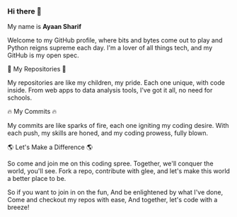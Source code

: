 ### Hi there 👋

My name is **Ayaan Sharif**


Welcome to my GitHub profile, where bits and bytes come out to play and Python reigns supreme each day. I'm a lover of all things tech, and my GitHub is my open spec.

📂 My Repositories 📂

My repositories are like my children, my pride. Each one unique, with code inside. From web apps to data analysis tools, I've got it all, no need for schools.

🔥 My Commits 🔥

My commits are like sparks of fire, each one igniting my coding desire. With each push, my skills are honed, and my coding prowess, fully blown.

🌎 Let's Make a Difference 🌎

So come and join me on this coding spree. Together, we'll conquer the world, you'll see. Fork a repo, contribute with glee, and let's make this world a better place to be.

So if you want to join in on the fun,
And be enlightened by what I've done,
Come and checkout my repos with ease,
And together, let's code with a breeze!


<!--
**ayxxn-shxrif/ayxxn-shxrif** is a ✨ _special_ ✨ repository because its `README.md` (this file) appears on your GitHub profile.

Here are some ideas to get you started:

- 🔭 I’m currently working on ...
- 🌱 I’m currently learning ...
- 👯 I’m looking to collaborate on ...
- 🤔 I’m looking for help with ...
- 💬 Ask me about ...
- 📫 How to reach me: ...
- 😄 Pronouns: ...
- ⚡ Fun fact: ...
-->
